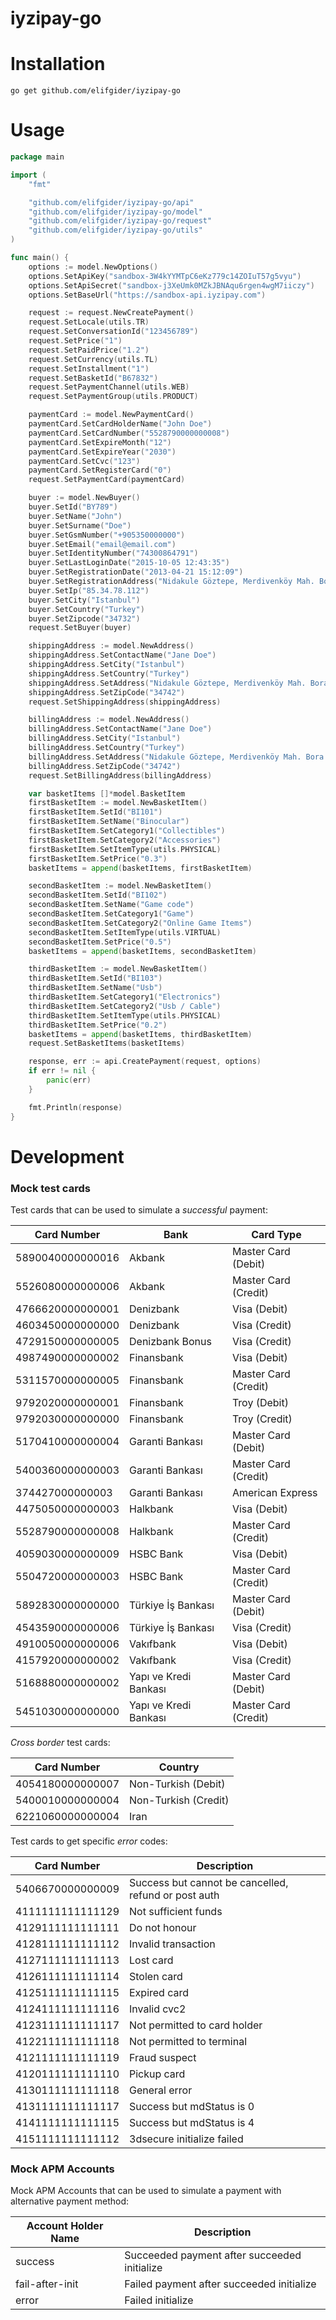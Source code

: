 # iyzipay-go

# Installation
```
go get github.com/elifgider/iyzipay-go
```

# Usage
```go
package main

import (
	"fmt"

	"github.com/elifgider/iyzipay-go/api"
	"github.com/elifgider/iyzipay-go/model"
	"github.com/elifgider/iyzipay-go/request"
	"github.com/elifgider/iyzipay-go/utils"
)

func main() {
	options := model.NewOptions()
	options.SetApiKey("sandbox-3W4kYYMTpC6eKz779c14ZOIuT57g5vyu")
	options.SetApiSecret("sandbox-j3XeUmk0MZkJBNAqu6rgen4wgM7iiczy")
	options.SetBaseUrl("https://sandbox-api.iyzipay.com")

	request := request.NewCreatePayment()
	request.SetLocale(utils.TR)
	request.SetConversationId("123456789")
	request.SetPrice("1")
	request.SetPaidPrice("1.2")
	request.SetCurrency(utils.TL)
	request.SetInstallment("1")
	request.SetBasketId("B67832")
	request.SetPaymentChannel(utils.WEB)
	request.SetPaymentGroup(utils.PRODUCT)

	paymentCard := model.NewPaymentCard()
	paymentCard.SetCardHolderName("John Doe")
	paymentCard.SetCardNumber("5528790000000008")
	paymentCard.SetExpireMonth("12")
	paymentCard.SetExpireYear("2030")
	paymentCard.SetCvc("123")
	paymentCard.SetRegisterCard("0")
	request.SetPaymentCard(paymentCard)

	buyer := model.NewBuyer()
	buyer.SetId("BY789")
	buyer.SetName("John")
	buyer.SetSurname("Doe")
	buyer.SetGsmNumber("+905350000000")
	buyer.SetEmail("email@email.com")
	buyer.SetIdentityNumber("74300864791")
	buyer.SetLastLoginDate("2015-10-05 12:43:35")
	buyer.SetRegistrationDate("2013-04-21 15:12:09")
	buyer.SetRegistrationAddress("Nidakule Göztepe, Merdivenköy Mah. Bora Sok. No:1")
	buyer.SetIp("85.34.78.112")
	buyer.SetCity("Istanbul")
	buyer.SetCountry("Turkey")
	buyer.SetZipcode("34732")
	request.SetBuyer(buyer)

	shippingAddress := model.NewAddress()
	shippingAddress.SetContactName("Jane Doe")
	shippingAddress.SetCity("Istanbul")
	shippingAddress.SetCountry("Turkey")
	shippingAddress.SetAddress("Nidakule Göztepe, Merdivenköy Mah. Bora Sok. No:1")
	shippingAddress.SetZipCode("34742")
	request.SetShippingAddress(shippingAddress)

	billingAddress := model.NewAddress()
	billingAddress.SetContactName("Jane Doe")
	billingAddress.SetCity("Istanbul")
	billingAddress.SetCountry("Turkey")
	billingAddress.SetAddress("Nidakule Göztepe, Merdivenköy Mah. Bora Sok. No:1")
	billingAddress.SetZipCode("34742")
	request.SetBillingAddress(billingAddress)

	var basketItems []*model.BasketItem
	firstBasketItem := model.NewBasketItem()
	firstBasketItem.SetId("BI101")
	firstBasketItem.SetName("Binocular")
	firstBasketItem.SetCategory1("Collectibles")
	firstBasketItem.SetCategory2("Accessories")
	firstBasketItem.SetItemType(utils.PHYSICAL)
	firstBasketItem.SetPrice("0.3")
	basketItems = append(basketItems, firstBasketItem)

	secondBasketItem := model.NewBasketItem()
	secondBasketItem.SetId("BI102")
	secondBasketItem.SetName("Game code")
	secondBasketItem.SetCategory1("Game")
	secondBasketItem.SetCategory2("Online Game Items")
	secondBasketItem.SetItemType(utils.VIRTUAL)
	secondBasketItem.SetPrice("0.5")
	basketItems = append(basketItems, secondBasketItem)

	thirdBasketItem := model.NewBasketItem()
	thirdBasketItem.SetId("BI103")
	thirdBasketItem.SetName("Usb")
	thirdBasketItem.SetCategory1("Electronics")
	thirdBasketItem.SetCategory2("Usb / Cable")
	thirdBasketItem.SetItemType(utils.PHYSICAL)
	thirdBasketItem.SetPrice("0.2")
	basketItems = append(basketItems, thirdBasketItem)
	request.SetBasketItems(basketItems)

	response, err := api.CreatePayment(request, options)
	if err != nil {
		panic(err)
	}

	fmt.Println(response)
}
```

# Development
### Mock test cards

Test cards that can be used to simulate a *successful* payment:

Card Number      | Bank                       | Card Type
-----------      | ----                       | ---------
5890040000000016 | Akbank                     | Master Card (Debit)  
5526080000000006 | Akbank                     | Master Card (Credit)  
4766620000000001 | Denizbank                  | Visa (Debit)  
4603450000000000 | Denizbank                  | Visa (Credit)
4729150000000005 | Denizbank Bonus            | Visa (Credit)  
4987490000000002 | Finansbank                 | Visa (Debit)  
5311570000000005 | Finansbank                 | Master Card (Credit)  
9792020000000001 | Finansbank                 | Troy (Debit)  
9792030000000000 | Finansbank                 | Troy (Credit)  
5170410000000004 | Garanti Bankası            | Master Card (Debit)  
5400360000000003 | Garanti Bankası            | Master Card (Credit)  
374427000000003  | Garanti Bankası            | American Express  
4475050000000003 | Halkbank                   | Visa (Debit)  
5528790000000008 | Halkbank                   | Master Card (Credit)  
4059030000000009 | HSBC Bank                  | Visa (Debit)  
5504720000000003 | HSBC Bank                  | Master Card (Credit)  
5892830000000000 | Türkiye İş Bankası         | Master Card (Debit)  
4543590000000006 | Türkiye İş Bankası         | Visa (Credit)  
4910050000000006 | Vakıfbank                  | Visa (Debit)  
4157920000000002 | Vakıfbank                  | Visa (Credit)  
5168880000000002 | Yapı ve Kredi Bankası      | Master Card (Debit)  
5451030000000000 | Yapı ve Kredi Bankası      | Master Card (Credit)  

*Cross border* test cards:

Card Number      | Country
-----------      | -------
4054180000000007 | Non-Turkish (Debit)
5400010000000004 | Non-Turkish (Credit)  
6221060000000004 | Iran  

Test cards to get specific *error* codes:

Card Number       | Description
-----------       | -----------
5406670000000009  | Success but cannot be cancelled, refund or post auth
4111111111111129  | Not sufficient funds
4129111111111111  | Do not honour
4128111111111112  | Invalid transaction
4127111111111113  | Lost card
4126111111111114  | Stolen card
4125111111111115  | Expired card
4124111111111116  | Invalid cvc2
4123111111111117  | Not permitted to card holder
4122111111111118  | Not permitted to terminal
4121111111111119  | Fraud suspect
4120111111111110  | Pickup card
4130111111111118  | General error
4131111111111117  | Success but mdStatus is 0
4141111111111115  | Success but mdStatus is 4
4151111111111112  | 3dsecure initialize failed

### Mock APM Accounts

Mock APM Accounts that can be used to simulate a payment with alternative payment method:

Account Holder Name     | Description
-------------------     | -----------
success                 | Succeeded payment after succeeded initialize
fail-after-init         | Failed payment after succeeded initialize
error                   | Failed initialize